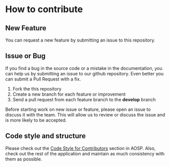 # How to contribute


## New Feature
You can request a new feature by submitting an issue to this repository.


## Issue or Bug
If you find a bug in the source code or a mistake in the documentation, you can help us by
submitting an issue to our github repository. Even better you can submit a Pull Request
with a fix.

1. Fork the this repository
2. Create a new branch for each feature or improvement
3. Send a pull request from each feature branch to the **develop** branch 

Before starting work on new issue or feature, please open an issue to discuss it with the team. 
This will allow us to review or discuss the issue and is more likely to be accepted.



## Code style and structure

Please check out the [Code Style for Contributors](https://source.android.com/source/code-style.html) section in AOSP. 
Also, check out the rest of the application and maintain as much consistency with them as possible.
